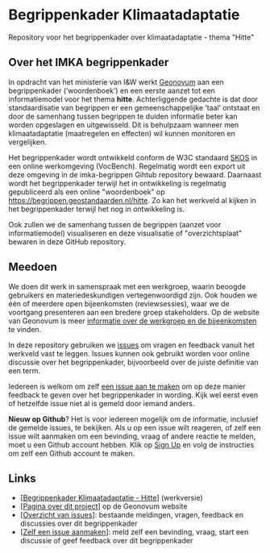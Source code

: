 # Begrippenkader Klimaatadaptatie

Repository voor het begrippenkader over klimaatadaptatie - thema "Hitte"

## Over het IMKA begrippenkader
In opdracht van het ministerie van I&W werkt [Geonovum](https://www.geonovum.nl) aan een begrippenkader (‘woordenboek’) en een eerste aanzet tot een informatiemodel voor het thema **hitte**. Achterliggende gedachte is dat door standaardisatie van begrippen er een gemeenschappelijke ‘taal’ ontstaat en door de samenhang tussen begrippen te duiden informatie beter kan worden opgeslagen en uitgewisseld. Dit is behulpzaam wanneer men klimaatadaptatie (maatregelen en effecten) wil kunnen monitoren en vergelijken.
 
Het begrippenkader wordt ontwikkeld conform de W3C standaard [SKOS](https://www.w3.org/2004/02/skos/) in een online werkomgeving (VocBench). Regelmatig wordt een export uit deze omgeving in de imka-begrippen Gihtub repository bewaard. Daarnaast wordt het begrippenkader terwijl het in ontwikkeling is regelmatig gepubliceerd als een online "woordenboek" op https://begrippen.geostandaarden.nl/hitte. Zo kan het werkveld al kijken in het begrippenkader terwijl het nog in ontwikkeling is. 

Ook zullen we de samenhang tussen de begrippen (aanzet voor informatiemodel) visualiseren en deze visualisatie of "overzichtsplaat" bewaren in deze GitHub repository. 

## Meedoen
We doen dit werk in samenspraak met een werkgroep, waarin beoogde gebruikers en materiedeskundigen vertegenwoordigd zijn. Ook houden we één of meerdere open bijeenkomsten (reviewsessies), waar we de voortgang presenteren aan een bredere groep stakeholders. Op de website van Geonovum is meer [informatie over de werkgroep en de bijeenkomsten](https://www.geonovum.nl/geo-standaarden/verkenning-informatiemodel-hitte) te vinden. 

In deze repository gebruiken we [issues](https://github.com/Geonovum/imka-begrippen/issues) om vragen en feedback vanuit het werkveld vast te leggen. Issues kunnen ook gebruikt worden voor online discussie over het begrippenkader, bijvoorbeeld over de juiste definitie van een term. 

Iedereen is welkom om zelf [een issue aan te maken](https://github.com/Geonovum/imka-begrippen/issues/new/choose) om op deze manier feedback te geven over het begrippenkader in wording. Kijk wel eerst even of hetzelfde issue niet al is gemeld door iemand anders.

**Nieuw op Github**? Het is voor iedereen mogelijk om de informatie, inclusief de gemelde issues, te bekijken. Als u op een issue wilt reageren, of zelf een issue wilt aanmaken om een bevinding, vraag of andere reactie te melden, moet u een Github account hebben. Klik op [Sign Up](https://github.com/signup?ref_cta=Sign+up&ref_loc=header+logged+out&ref_page=%2F%3Cuser-name%3E%2F%3Crepo-name%3E&source=header-repo&source_repo=Geonovum%2Fimka-begrippen) en volg de instructies om zelf een Github account te maken. 

## Links

- [[Begrippenkader Klimaatadaptatie - Hitte](https://begrippen.geostandaarden.nl/hitte)] (werkversie)
- [[Pagina over dit project](https://www.geonovum.nl/geo-standaarden/verkenning-informatiemodel-hitte)] op de Geonovum website
- [[Overzicht van issues](https://github.com/Geonovum/imka-begrippen/issues)]: bestaande meldingen, vragen, feedback en discussies over dit begrippenkader
- [[Zelf een issue aanmaken](https://github.com/Geonovum/imka-begrippen/issues/new/choose)]: meld zelf een bevinding, vraag, start een discussie of geef feedback over dit begrippenkader
